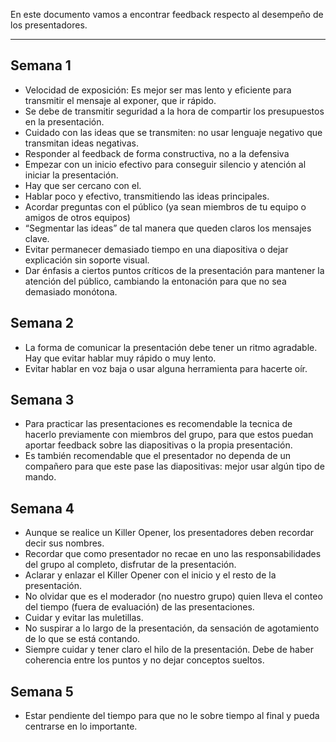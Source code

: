 En este documento vamos a encontrar feedback respecto al desempeño de los presentadores.
****
## Semana 1
+  Velocidad de exposición: Es mejor ser mas lento y eficiente para transmitir el mensaje al exponer, que ir rápido.
+ Se debe de transmitir seguridad a la hora de compartir los presupuestos en la presentación.
+ Cuidado con las ideas que se transmiten: no usar lenguaje negativo que transmitan ideas negativas.
+ Responder al feedback de forma constructiva, no a la defensiva
+ Empezar con un inicio efectivo para conseguir silencio y atención al iniciar la presentación.
+ Hay que ser cercano con el.
+ Hablar poco y efectivo, transmitiendo las ideas principales.
+ Acordar preguntas con el público (ya sean miembros de tu equipo o amigos de otros equipos)
+ “Segmentar las ideas” de tal manera que queden claros los mensajes clave.
+ Evitar permanecer demasiado tiempo en una diapositiva o dejar explicación sin soporte visual.
+ Dar énfasis a ciertos puntos críticos de la presentación para mantener la atención del público, cambiando la entonación para que no sea demasiado monótona.

## Semana 2
+ La forma de comunicar la presentación debe tener un ritmo agradable. Hay que evitar hablar muy rápido o muy lento.
+ Evitar hablar en voz baja o usar alguna herramienta para hacerte oír.

## Semana 3
+ Para practicar las presentaciones es recomendable la tecnica de hacerlo previamente con miembros del grupo, para que estos puedan aportar feedback sobre las diapositivas o la propia presentación.
+ Es también recomendable que el presentador no dependa de un compañero para que este pase las diapositivas: mejor usar algún tipo de mando.

## Semana 4
+ Aunque se realice un Killer Opener, los presentadores deben recordar decir sus nombres.
+ Recordar que como presentador no recae en uno las responsabilidades del grupo al completo, disfrutar de la presentación.
+ Aclarar y enlazar el Killer Opener con el inicio y el resto de la presentación.
+ No olvidar que es el moderador (no nuestro grupo) quien lleva el conteo del tiempo (fuera de evaluación) de las presentaciones.
+ Cuidar y evitar las muletillas.
+ No suspirar a lo largo de la presentación, da sensación de agotamiento de lo que se está contando.
+ Siempre cuidar y tener claro el hilo de la presentación. Debe de haber coherencia entre los puntos y no dejar conceptos sueltos.

## Semana 5
+ Estar pendiente del tiempo para que no le sobre tiempo al final y pueda centrarse en lo importante.

